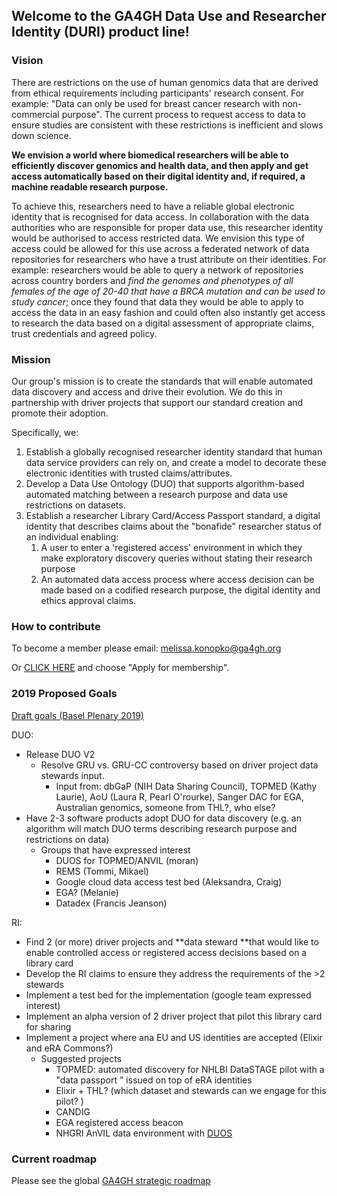 
## Welcome to the GA4GH Data Use and Researcher Identity (DURI) product line!

### Vision

There are restrictions on the use of human genomics data that are derived from ethical requirements including participants' research consent. For example: "Data can only be used for breast cancer research with non-commercial purpose". The current process to request access to data to ensure studies are consistent with these restrictions is inefficient and slows down science.

**We envision a world where biomedical researchers will be able to efficiently discover genomics and health data, and then apply and get access automatically based on their digital identity and, if required, a machine readable research purpose.**

 To achieve this, researchers need to have a reliable global electronic identity that is recognised for data access. In collaboration with the data authorities who are responsible for proper data use, this researcher identity would be authorised to access restricted data. We envision this type of access could be allowed for this use across a federated network of data repositories for researchers who have a trust attribute on their identities.  For example: researchers would be able to query a network of repositories across country borders and _find the genomes and phenotypes of all females of the age of 20-40 that have a BRCA mutation and can be used to study cancer_; once they found that data they would be able to apply  to access the data in an easy fashion and could often also instantly  get access to research the data based on a digital assessment of appropriate claims, trust credentials and agreed policy. 
                                                                               

### Mission

Our group's mission is to create the standards that will enable automated data discovery and access and drive their evolution. We do this in partnership with driver projects that support our standard creation and promote their adoption.

Specifically, we:

1.  Establish a globally recognised researcher identity standard that human data service providers can rely on, and create a model to decorate these electronic identities with trusted claims/attributes.
1.  Develop a Data Use Ontology (DUO) that supports algorithm-based automated matching between a research purpose and data use restrictions on datasets. 
1.  Establish a researcher Library Card/Access Passport standard, a digital identity that describes claims about the "bonafide" researcher status of an individual enabling:
    1.  A user to enter a 'registered access' environment in which they make exploratory discovery queries without stating their research purpose
    1.   An automated data access process where access decision can be made based on a codified research purpose, the digital identity and ethics approval claims.


### How to contribute

To become a member please email: [melissa.konopko@ga4gh.org](mailto:melissa.konopko@ga4gh.org)

Or [CLICK HERE](https://groups.google.com/a/ga4gh.org/forum/#!forum/ga4gh-data-use-subgroup) and choose "Apply for membership".

### 2019 Proposed Goals

[Draft goals (Basel Plenary 2019)](https://docs.google.com/document/d/1b6_gb6ysz45-KCCjsneZFa5oSUMHLUO0vCOKDPAFfiM/edit#bookmark=id.1h4svh42j3io)

DUO:



*   Release DUO V2
    *   Resolve GRU vs. GRU-CC controversy based on driver project data stewards input. 
        *   Input from: dbGaP (NIH Data Sharing Council), TOPMED (Kathy Laurie), AoU (Laura R, Pearl O'rourke), Sanger DAC for EGA, Australian genomics, someone from THL?,   who else?
*   Have 2-3 software products adopt DUO for data discovery (e.g. an algorithm will match DUO terms  describing research purpose and restrictions on data)
    *   Groups that have expressed interest
        *   DUOS for TOPMED/ANVIL (moran)
        *   REMS (Tommi, Mikael)
        *   Google cloud data access test bed  (Aleksandra, Craig) 
        *   EGA? (Melanie)
        *   Datadex (Francis Jeanson)

RI:



*   Find 2 (or more) driver projects and  **data steward **that would like to enable controlled access or registered access decisions based on a library card
*   Develop the RI claims to ensure they address the requirements of the >2 stewards
*   Implement a test bed for the implementation (google team expressed interest)
*   Implement an alpha version of 2 driver project that pilot this library card for sharing
*   Implement a project where ana EU and US identities are accepted (Elixir and eRA Commons?)
    *   Suggested projects
        *   TOPMED: automated discovery for NHLBI DataSTAGE pilot with a "data passport " issued on top of eRA identities
        *   Elixir + THL? (which dataset and stewards can we engage for this pilot? ) 
        *   CANDIG 
        *   EGA registered access beacon
        *   NHGRI AnVIL data environment with [DUOS](https://duos.broadinstitute.org/#/home)


### Current roadmap

Please see the global [GA4GH strategic roadmap](https://www.ga4gh.org/how-we-work/strategic-roadmap/)
